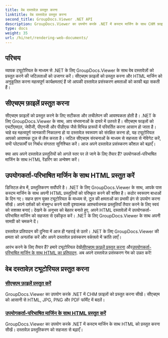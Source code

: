 ```yaml
---
title: वेब दस्तावेज़ प्रस्तुत करना
linktitle: वेब दस्तावेज़ प्रस्तुत करना
second_title: GroupDocs.Viewer .NET API
description: GroupDocs.Viewer का उपयोग करके .NET में कस्टम मार्जिन के साथ CHM फ़ाइलें और HTML प्रस्तुत करना सीखें। सीएचएम को एचटीएमएल, जेपीजी, पीएनजी और पीडीएफ प्रारूपों में निर्बाध रूप से परिवर्तित करें।
type: docs
weight: 35
url: /hi/net/rendering-web-documents/
---
```

## परिचय

व्यापक ट्यूटोरियल के माध्यम से .NET के लिए GroupDocs.Viewer के साथ वेब दस्तावेज़ों को प्रस्तुत करने की जटिलताओं को उजागर करें। सीएचएम फ़ाइलों को प्रस्तुत करना और HTML मार्जिन को अनुकूलित करना महत्वपूर्ण कार्यक्षमताएं हैं जो आपकी दस्तावेज़ प्रसंस्करण क्षमताओं को काफी बढ़ा सकती हैं।

## सीएचएम फ़ाइलें प्रस्तुत करना

सीएचएम फ़ाइलों को प्रस्तुत करने के लिए सटीकता और लचीलेपन की आवश्यकता होती है। .NET के लिए GroupDocs.Viewer के साथ, आप संभावनाओं के दायरे में उतरते हैं। सीएचएम फाइलों को एचटीएमएल, जेपीजी, पीएनजी और पीडीएफ जैसे विभिन्न प्रारूपों में परिवर्तित करना आसान हो जाता है। चाहे वह महत्वपूर्ण जानकारी निकालना हो या दस्तावेज़ स्वरूपण को संरक्षित करना हो, यह ट्यूटोरियल आपको आवश्यक टूल से लैस करता है। जटिल सीएचएम संरचनाओं के माध्यम से सहजता से नेविगेट करें, सभी प्लेटफार्मों पर निर्बाध संगतता सुनिश्चित करें। आज अपने दस्तावेज़ प्रसंस्करण कौशल को बढ़ाएँ।

क्या आप अपने दस्तावेज़ प्रस्तुतियों को अगले स्तर पर ले जाने के लिए तैयार हैं? उपयोगकर्ता-परिभाषित मार्जिन के साथ HTML रेंडरिंग का अन्वेषण करें।

## उपयोगकर्ता-परिभाषित मार्जिन के साथ HTML प्रस्तुत करें

डिजिटल क्षेत्र में, प्रस्तुतिकरण सर्वोपरि है। .NET के लिए GroupDocs.Viewer के साथ, आपके पास कस्टम मार्जिन के साथ अपनी HTML प्रस्तुतियों को परिष्कृत करने की शक्ति है। कठोर स्वरूपण बाधाओं के दिन गए। सहज ज्ञान युक्त ट्यूटोरियल के माध्यम से, टूल की क्षमताओं का प्रभावी ढंग से उपयोग करना सीखें। अपने दर्शकों को मंत्रमुग्ध करने वाली दृश्यात्मक आश्चर्यजनक प्रस्तुतियाँ तैयार करने के लिए स्वयं को सशक्त बनाएं। देखने के अनुभव को बेहतर बनाते हुए, अपने HTML दस्तावेज़ों में उपयोगकर्ता-परिभाषित मार्जिन को सहजता से एकीकृत करें। .NET के लिए GroupDocs.Viewer के साथ अपनी सामग्री को चमकने दें।

दस्तावेज़ प्रतिपादन की दुनिया में आज ही गहराई से उतरें। .NET के लिए GroupDocs.Viewer की क्षमता को अनलॉक करें और अपने दस्तावेज़ प्रसंस्करण वर्कफ़्लो में क्रांति लाएँ।

 आरंभ करने के लिए तैयार हैं? हमारे ट्यूटोरियल देखें[सीएचएम फ़ाइलें प्रस्तुत करना](./render-chm/) और[उपयोगकर्ता-परिभाषित मार्जिन के साथ HTML का प्रतिपादन](./render-html-margins/). अब अपने दस्तावेज़ प्रसंस्करण गेम को उन्नत करें!
## वेब दस्तावेज़ ट्यूटोरियल प्रस्तुत करना
### [सीएचएम फ़ाइलें प्रस्तुत करें](./render-chm/)
GroupDocs.Viewer का उपयोग करके .NET में CHM फ़ाइलों को प्रस्तुत करना सीखें। सीएचएम को आसानी से HTML, JPG, PNG और PDF फॉर्मेट में बदलें।
### [उपयोगकर्ता-परिभाषित मार्जिन के साथ HTML प्रस्तुत करें](./render-html-margins/)
GroupDocs.Viewer का उपयोग करके .NET में कस्टम मार्जिन के साथ HTML को प्रस्तुत करना सीखें। दस्तावेज़ प्रस्तुतिकरण को सहजता से बढ़ाएँ।